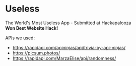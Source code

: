 # Useless
The World's Most Useless App - Submitted at Hackapalooza <br>
<strong>Won Best Website Hack!</strong>

APIs we used:
- https://rapidapi.com/apininjas/api/trivia-by-api-ninjas/
- https://picsum.photos/
- https://rapidapi.com/MarzaElise/api/randomness/
